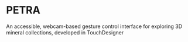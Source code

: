 # PETRA
An accessible, webcam-based gesture control interface for exploring 3D mineral collections, developed in TouchDesigner
